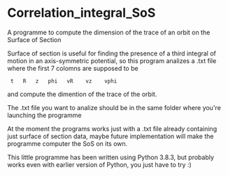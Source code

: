 # Correlation_integral_SoS
A programme to compute the dimension of the trace of an orbit on the Surface of Section

Surface of section is useful for finding the presence of a third integral of motion in an axis-symmetric potential, so this program analizes a .txt file where the first 7 colomns are supposed to be

```
 t   R   z   phi   vR    vz    vphi
 ```
and compute the dimention of the trace of the orbit.

The .txt file you want to analize should be in the same folder where you're launching the programme

At the moment the programs works just with a .txt file already containing just surface of section data, maybe future implementation will make the programme computer the SoS on its own.

This little programme has been written using Python 3.8.3, but probably works even with earlier version of Python, you just have to try :)
